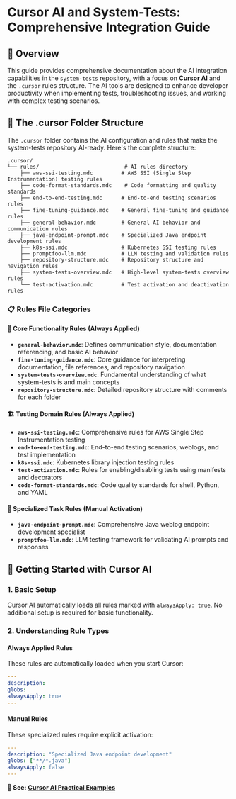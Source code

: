 # Cursor AI and System-Tests: Comprehensive Integration Guide

## 🎯 Overview

This guide provides comprehensive documentation about the AI integration capabilities in the `system-tests` repository, with a focus on **Cursor AI** and the `.cursor` rules structure. The AI tools are designed to enhance developer productivity when implementing tests, troubleshooting issues, and working with complex testing scenarios.

## 📁 The .cursor Folder Structure

The `.cursor` folder contains the AI configuration and rules that make the system-tests repository AI-ready. Here's the complete structure:

```
.cursor/
└── rules/                           # AI rules directory
    ├── aws-ssi-testing.mdc         # AWS SSI (Single Step Instrumentation) testing rules
    ├── code-format-standards.mdc    # Code formatting and quality standards
    ├── end-to-end-testing.mdc      # End-to-end testing scenarios rules
    ├── fine-tuning-guidance.mdc    # General fine-tuning and guidance rules
    ├── general-behavior.mdc        # General AI behavior and communication rules
    ├── java-endpoint-prompt.mdc    # Specialized Java endpoint development rules
    ├── k8s-ssi.mdc                 # Kubernetes SSI testing rules
    ├── promptfoo-llm.mdc           # LLM testing and validation rules
    ├── repository-structure.mdc    # Repository structure and navigation rules
    ├── system-tests-overview.mdc   # High-level system-tests overview rules
    └── test-activation.mdc         # Test activation and deactivation rules
```

### 📋 Rules File Categories

#### 🔧 **Core Functionality Rules** (Always Applied)
- **`general-behavior.mdc`**: Defines communication style, documentation referencing, and basic AI behavior
- **`fine-tuning-guidance.mdc`**: Core guidance for interpreting documentation, file references, and repository navigation
- **`system-tests-overview.mdc`**: Fundamental understanding of what system-tests is and main concepts
- **`repository-structure.mdc`**: Detailed repository structure with comments for each folder

#### 🏗️ **Testing Domain Rules** (Always Applied)
- **`aws-ssi-testing.mdc`**: Comprehensive rules for AWS Single Step Instrumentation testing
- **`end-to-end-testing.mdc`**: End-to-end testing scenarios, weblogs, and test implementation
- **`k8s-ssi.mdc`**: Kubernetes library injection testing rules
- **`test-activation.mdc`**: Rules for enabling/disabling tests using manifests and decorators
- **`code-format-standards.mdc`**: Code quality standards for shell, Python, and YAML

#### 🎯 **Specialized Task Rules** (Manual Activation)
- **`java-endpoint-prompt.mdc`**: Comprehensive Java weblog endpoint development specialist
- **`promptfoo-llm.mdc`**: LLM testing framework for validating AI prompts and responses

## 🚀 Getting Started with Cursor AI

### 1. Basic Setup
Cursor AI automatically loads all rules marked with `alwaysApply: true`. No additional setup is required for basic functionality.

### 2. Understanding Rule Types

#### Always Applied Rules
These rules are automatically loaded when you start Cursor:
```yaml
---
description: 
globs: 
alwaysApply: true
---
```

#### Manual Rules
These specialized rules require explicit activation:
```yaml
---
description: "Specialized Java endpoint development"
globs: ["**/*.java"]
alwaysApply: false
---
```

**📖 See: [Cursor AI Practical Examples](cursor-practical-examples.md)**

